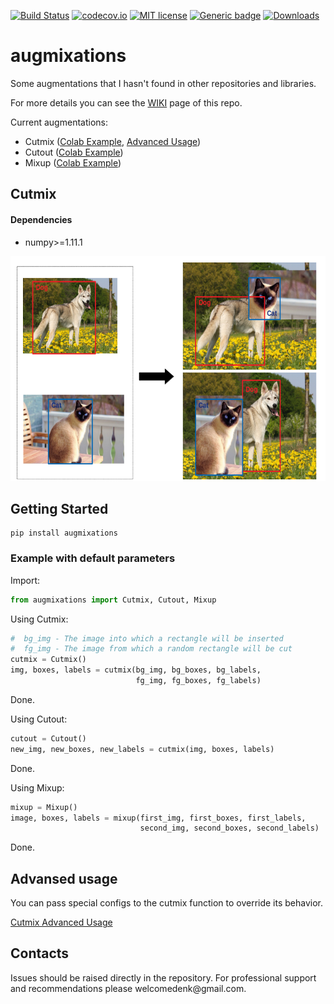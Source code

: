 [![Build Status](https://travis-ci.com/TheDenk/augmixations.svg?branch=master)](https://travis-ci.com/TheDenk/augmixations)
[![codecov.io](https://codecov.io/github/TheDenk/augmixations/coverage.svg?branch=master)](https://codecov.io/github/TheDenk/augmixations?branch=master)
[![MIT license](https://img.shields.io/badge/License-MIT-blue.svg)](https://lbesson.mit-license.org/)
[![Generic badge](https://img.shields.io/badge/python-3.6|3.7|3.8-blue.svg)](https://shields.io/)
[![Downloads](https://pepy.tech/badge/augmixations)](https://pepy.tech/project/augmixations)
  
# augmixations
Some augmentations that I hasn't found in other repositories and libraries.  
  
For more details you can see the <a href="https://github.com/TheDenk/augmixations/wiki">WIKI</a> page of this repo.  


Current augmentations:  
  - Cutmix (<a href="https://github.com/TheDenk/augmixations/blob/master/examples/cutmix_example.ipynb">Colab Example</a>, <a href="https://github.com/TheDenk/augmixations/wiki/Cutmix-Advanced-Usage">Advanced Usage</a>)  
  - Cutout (<a href="https://github.com/TheDenk/augmixations/blob/master/examples/cutout_example.ipynb">Colab Example</a>)  
  - Mixup (<a href="https://github.com/TheDenk/augmixations/blob/master/examples/mixup_example.ipynb">Colab Example</a>)    
   
## Cutmix  
#### Dependencies  

- numpy>=1.11.1
  
<p>
<img src="images/cutmix_current.png" width="600" height="360" title="Current cutmix"/> 
</p> 

## Getting Started
    pip install augmixations  

### Example with default parameters  


  Import:  
```python
from augmixations import Cutmix, Cutout, Mixup  
```
  Using Cutmix:  
```python
#  bg_img - The image into which a rectangle will be inserted  
#  fg_img - The image from which a random rectangle will be cut 
cutmix = Cutmix()
img, boxes, labels = cutmix(bg_img, bg_boxes, bg_labels,
                            fg_img, fg_boxes, fg_labels)  
```
  Done.  
 
  Using Cutout:  
```python
cutout = Cutout()
new_img, new_boxes, new_labels = cutmix(img, boxes, labels)
```
  Done.  
  
  Using Mixup:  
```python
mixup = Mixup()
image, boxes, labels = mixup(first_img, first_boxes, first_labels, 
                             second_img, second_boxes, second_labels)
```
  Done.  

## Advansed usage 

<p>You can pass special configs to the cutmix function to override its behavior.</p>   
<a href="https://github.com/TheDenk/augmixations/wiki/Cutmix-Advanced-Usage"><p>Cutmix Advanced Usage</p></a> 

## Contacts
<p>Issues should be raised directly in the repository. For professional support and recommendations please <a>welcomedenk@gmail.com</a>.</p>
  
  
